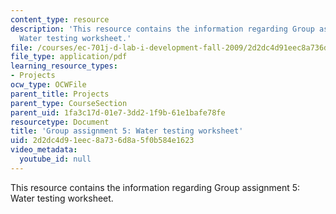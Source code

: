 ```yaml
---
content_type: resource
description: 'This resource contains the information regarding Group assignment 5:
  Water testing worksheet.'
file: /courses/ec-701j-d-lab-i-development-fall-2009/2d2dc4d91eec8a736d8a5f0b584e1623_MITEC_701JF09_proj5.pdf
file_type: application/pdf
learning_resource_types:
- Projects
ocw_type: OCWFile
parent_title: Projects
parent_type: CourseSection
parent_uid: 1fa3c17d-01e7-3dd2-1f9b-61e1bafe78fe
resourcetype: Document
title: 'Group assignment 5: Water testing worksheet'
uid: 2d2dc4d9-1eec-8a73-6d8a-5f0b584e1623
video_metadata:
  youtube_id: null
---
```

This resource contains the information regarding Group assignment 5: Water testing worksheet.

